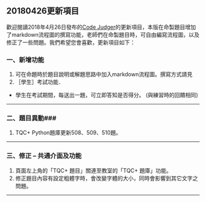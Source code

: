 ## 20180426更新項目 ##

歡迎閱讀2018年4月26日發布的[Code Judger](http://www.codejudger.com)的更新項目，本版在命製題目增加了markdown流程圖的撰寫功能，老師們在命製題目時，可自由編寫流程圖，以及修正了一些問題。我們希望您會喜歡，更新項目如下：

### 一、新增功能 ###

1. 可在命題時於題目說明或解題思路中加入markdown流程圖。撰寫方式請見
2. ［學生］考試功能．
 * 學生在考試期間，每送出一題，可立即答知是否得分。 (與練習時的回饋相同)

---

### 二、題目異動###

1. TQC+ Python題庫更新508、509、510題。

---

### 三、修正 – 共通介面及功能 ###

1. 頁面左上角的「TQC+ 題目」關連至教室的「TQC+ 題庫」功能。
2. 修正題目內容有設定粗體字時，會改變字體的大小，同時會影響到其它文字之問題。

---


